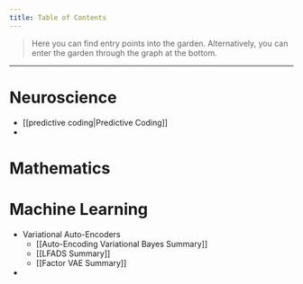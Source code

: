 ```yaml
---
title: Table of Contents
---
```


> Here you can find entry points into the garden. Alternatively, you can enter the garden through the graph at the bottom. 

---

# Neuroscience

- [[predictive coding|Predictive Coding]]
- 


# Mathematics



# Machine Learning

- Variational Auto-Encoders
	- [[Auto-Encoding Variational Bayes Summary]]
	- [[LFADS Summary]]
	- [[Factor VAE Summary]]
- 

